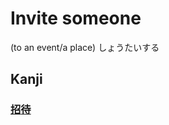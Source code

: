 # Invite someone 
(to an event/a place)
しょうたいする

## Kanji
### [招](招.md)[待](../Kanji/kanji-dict/待.md)